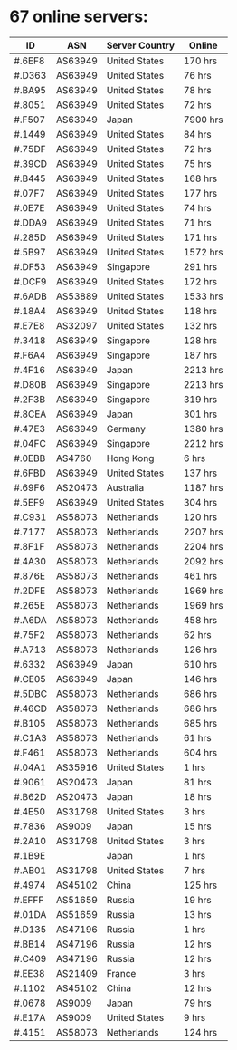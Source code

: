 # 67 online servers:

| ID | ASN | Server Country | Online |
| ------ | ------ | ------ | ------ |
| #.6EF8 | AS63949 | United States | 170 hrs |
| #.D363 | AS63949 | United States | 76 hrs |
| #.BA95 | AS63949 | United States | 78 hrs |
| #.8051 | AS63949 | United States | 72 hrs |
| #.F507 | AS63949 | Japan | 7900 hrs |
| #.1449 | AS63949 | United States | 84 hrs |
| #.75DF | AS63949 | United States | 72 hrs |
| #.39CD | AS63949 | United States | 75 hrs |
| #.B445 | AS63949 | United States | 168 hrs |
| #.07F7 | AS63949 | United States | 177 hrs |
| #.0E7E | AS63949 | United States | 74 hrs |
| #.DDA9 | AS63949 | United States | 71 hrs |
| #.285D | AS63949 | United States | 171 hrs |
| #.5B97 | AS63949 | United States | 1572 hrs |
| #.DF53 | AS63949 | Singapore | 291 hrs |
| #.DCF9 | AS63949 | United States | 172 hrs |
| #.6ADB | AS53889 | United States | 1533 hrs |
| #.18A4 | AS63949 | United States | 118 hrs |
| #.E7E8 | AS32097 | United States | 132 hrs |
| #.3418 | AS63949 | Singapore | 128 hrs |
| #.F6A4 | AS63949 | Singapore | 187 hrs |
| #.4F16 | AS63949 | Japan | 2213 hrs |
| #.D80B | AS63949 | Singapore | 2213 hrs |
| #.2F3B | AS63949 | Singapore | 319 hrs |
| #.8CEA | AS63949 | Japan | 301 hrs |
| #.47E3 | AS63949 | Germany | 1380 hrs |
| #.04FC | AS63949 | Singapore | 2212 hrs |
| #.0EBB | AS4760 | Hong Kong | 6 hrs |
| #.6FBD | AS63949 | United States | 137 hrs |
| #.69F6 | AS20473 | Australia | 1187 hrs |
| #.5EF9 | AS63949 | United States | 304 hrs |
| #.C931 | AS58073 | Netherlands | 120 hrs |
| #.7177 | AS58073 | Netherlands | 2207 hrs |
| #.8F1F | AS58073 | Netherlands | 2204 hrs |
| #.4A30 | AS58073 | Netherlands | 2092 hrs |
| #.876E | AS58073 | Netherlands | 461 hrs |
| #.2DFE | AS58073 | Netherlands | 1969 hrs |
| #.265E | AS58073 | Netherlands | 1969 hrs |
| #.A6DA | AS58073 | Netherlands | 458 hrs |
| #.75F2 | AS58073 | Netherlands | 62 hrs |
| #.A713 | AS58073 | Netherlands | 126 hrs |
| #.6332 | AS63949 | Japan | 610 hrs |
| #.CE05 | AS63949 | Japan | 146 hrs |
| #.5DBC | AS58073 | Netherlands | 686 hrs |
| #.46CD | AS58073 | Netherlands | 686 hrs |
| #.B105 | AS58073 | Netherlands | 685 hrs |
| #.C1A3 | AS58073 | Netherlands | 61 hrs |
| #.F461 | AS58073 | Netherlands | 604 hrs |
| #.04A1 | AS35916 | United States | 1 hrs |
| #.9061 | AS20473 | Japan | 81 hrs |
| #.B62D | AS20473 | Japan | 18 hrs |
| #.4E50 | AS31798 | United States | 3 hrs |
| #.7836 | AS9009 | Japan | 15 hrs |
| #.2A10 | AS31798 | United States | 3 hrs |
| #.1B9E |  | Japan | 1 hrs |
| #.AB01 | AS31798 | United States | 7 hrs |
| #.4974 | AS45102 | China | 125 hrs |
| #.EFFF | AS51659 | Russia | 19 hrs |
| #.01DA | AS51659 | Russia | 13 hrs |
| #.D135 | AS47196 | Russia | 1 hrs |
| #.BB14 | AS47196 | Russia | 12 hrs |
| #.C409 | AS47196 | Russia | 12 hrs |
| #.EE38 | AS21409 | France | 3 hrs |
| #.1102 | AS45102 | China | 12 hrs |
| #.0678 | AS9009 | Japan | 79 hrs |
| #.E17A | AS9009 | United States | 9 hrs |
| #.4151 | AS58073 | Netherlands | 124 hrs |

